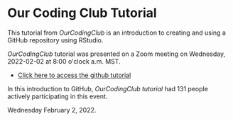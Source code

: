 # Our Coding Club Tutorial 

This tutorial from *OurCodingClub* is an introduction to creating and using a GitHub repository using RStudio.  

*OurCodingClub* tutorial was presented on a Zoom meeting on Wednesday, 2022-02-02 at 8:00 o'clock a.m. MST.   

* [Click here to access the github tutorial](https://ourcodingclub.github.io/tutorials/git/)

In this introduction to GitHub, *OurCodingClub tutorial* had 131 people actively participating in this event.  

Wednesday February 2, 2022.  
